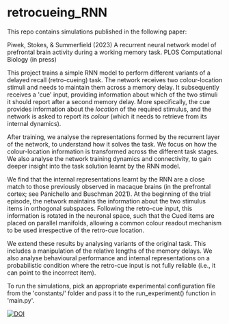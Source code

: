 # retrocueing_RNN

This repo contains simulations published in the following paper:

Piwek, Stokes, & Summerfield (2023) A recurrent neural network model of prefrontal brain activity during a working memory task. PLOS Computational Biology (in press)

This project trains a simple RNN model to perform different variants of a delayed recall (retro-cueing) task. The network receives two colour-location stimuli and needs to maintain them across a memory delay. It subsequently receives a 'cue' input, providing information about which of the two stimuli it should report after a second memory delay. More specifically, the cue provides information about the *location* of the required stimulus, and the network is asked to report its *colour* (which it needs to retrieve from its internal dynamics).

After training, we analyse the representations formed by the recurrent layer of the network, to understand how it solves the task. We focus on how the colour-location information is transformed across the different task stages. We also analyse the network training dynamics and connectivity, to gain deeper insight into the task solution learnt by the RNN model.

We find that the internal representations learnt by the RNN are a close match to those previously observed in macaque brains (in the prefrontal cortex; see Panichello and Buschman 2021). At the beginning of the trial episode, the network maintains the information about the two stimulus items in orthogonal subspaces. Following the retro-cue input, this information is rotated in the neuronal space, such that the Cued items are placed on parallel manifolds, allowing a common colour readout mechanism to be used irrespective of the retro-cue location.

We extend these results by analysing variants of the original task. This includes a manipulation of the relative lengths of the memory delays. We also analyse behavioural performance and internal representations on a probabilistic condition where the retro-cue input is not fully reliable (i.e., it can point to the incorrect item).

To run the simulations, pick an appropriate experimental configuration file from the 'constants/' folder and pass it to the run_experiment() function in 'main.py'.

[![DOI](https://zenodo.org/badge/531965284.svg)](https://zenodo.org/badge/latestdoi/531965284)
